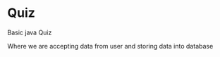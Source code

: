 # Quiz

  Basic java Quiz 
  
  Where we are accepting data from user and storing data into database
